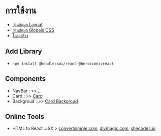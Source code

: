 # การใช้งาน

- [อ่านข้อมูล Layout](Layout.md)
- [อ่านข้อมูล Globals CSS](GlobalsCSS.md)
- [โครงสร้าง](Structure.md)

## Add Library

- `npm install @headlessui/react @heroicons/react`

## Components

- NavBar : >> [..](NavBar.md)
- Card : >> [Card](Card.md)
- Backgroud : >> [Card Backgroud](Backgroud.md)

## Online Tools

- HTML to React .JSX > [convertsimple.com](https://www.convertsimple.com/convert-html-to-jsx/), [divmagic.com](https://divmagic.com/th/tools/html-to-jsx), [shecodes.io](https://www.shecodes.io/athena/7844-converting-html-to-react-guide-examples)
